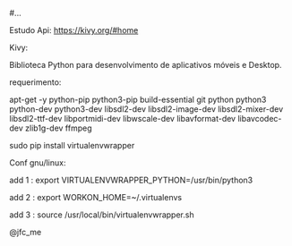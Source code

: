 #...


Estudo Api:
https://kivy.org/#home


Kivy:

Biblioteca Python  para desenvolvimento de aplicativos móveis e Desktop.


requerimento:



apt-get -y python-pip python3-pip build-essential git python python3 python-dev python3-dev libsdl2-dev libsdl2-image-dev libsdl2-mixer-dev libsdl2-ttf-dev libportmidi-dev libwscale-dev libavformat-dev libavcodec-dev zlib1g-dev ffmpeg



sudo pip install virtualenvwrapper


Conf gnu/linux:



add 1 : export VIRTUALENVWRAPPER_PYTHON=/usr/bin/python3

add 2 : export WORKON_HOME=~/.virtualenvs

add 3 : source /usr/local/bin/virtualenvwrapper.sh




@jfc_me







